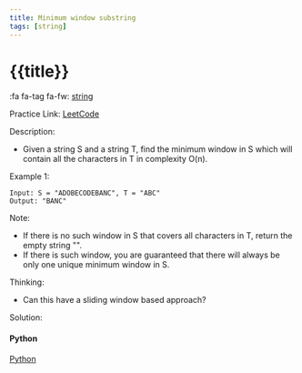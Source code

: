 ```yaml
---
title: Minimum window substring
tags: [string]
---
```


# {{title}}

:fa fa-tag fa-fw: [string]({{tagspath}}/string)

Practice Link: [LeetCode](https://leetcode.com/problems/minimum-window-substring/)

Description:

- Given a string S and a string T, find the minimum window in S which will contain all the characters in T in complexity O(n).

Example 1:

```text
Input: S = "ADOBECODEBANC", T = "ABC"
Output: "BANC"
```

Note:

- If there is no such window in S that covers all characters in T, return the empty string "".
- If there is such window, you are guaranteed that there will always be only one unique minimum window in S.

Thinking:

- Can this have a sliding window based approach?

Solution:

<!-- tabs:start -->
#### **Python**

[Python](../pycode/string/minimum-window-substring.py ':include :type=code')
<!-- tabs:end -->
